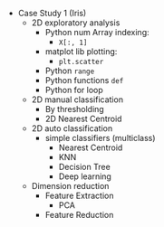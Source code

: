 - Case Study 1 (Iris)
	- 2D exploratory analysis
		- Python num Array indexing:
			- `X[:, 1]`
		- matplot lib plotting:
			- `plt.scatter`
		- Python `range`
		- Python functions `def`
		- Python for loop
	- 2D manual classification
		- By thresholding
		-  2D Nearest Centroid
	- 2D auto classification
		- simple classifiers (multiclass)
			- Nearest Centroid
			- KNN
			- Decision Tree
			- Deep learning
	- Dimension reduction
		- Feature Extraction
			- PCA
		- Feature Reduction


